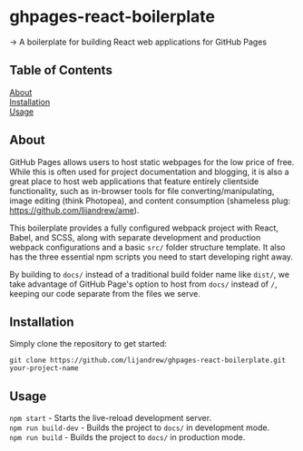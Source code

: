 # ghpages-react-boilerplate

&rarr; A boilerplate for building React web applications for GitHub Pages

## Table of Contents

[About](#about)  
[Installation](#installation)  
[Usage](#usage)

## About

GitHub Pages allows users to host static webpages for the low price of free. While this is often used for project documentation and blogging, it is also a great place to host web applications that feature entirely clientside functionality, such as in-browser tools for file converting/manipulating, image editing (think Photopea), and content consumption (shameless plug: https://github.com/lijandrew/ame).

This boilerplate provides a fully configured webpack project with React, Babel, and SCSS, along with separate development and production webpack configurations and a basic `src/` folder structure template. It also has the three essential npm scripts you need to start developing right away.

By building to `docs/` instead of a traditional build folder name like `dist/`, we take advantage of GitHub Page's option to host from `docs/` instead of `/`, keeping our code separate from the files we serve.

## Installation

Simply clone the repository to get started:

    git clone https://github.com/lijandrew/ghpages-react-boilerplate.git your-project-name

## Usage

`npm start` - Starts the live-reload development server.  
`npm run build-dev` - Builds the project to `docs/` in development mode.  
`npm run build` - Builds the project to `docs/` in production mode.
